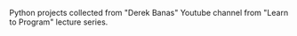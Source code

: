 Python projects collected from "Derek Banas" Youtube channel from "Learn to Program" lecture series.
